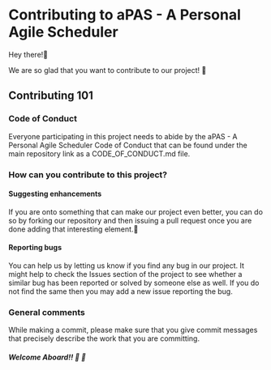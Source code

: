 # Contributing to aPAS - A Personal Agile Scheduler

Hey there!👋

We are so glad that you want to contribute to our project! 🎉

## Contributing 101

### Code of Conduct
Everyone participating in this project needs to abide by the aPAS - A Personal Agile Scheduler Code of Conduct that can be found under the main repository link as a CODE_OF_CONDUCT.md file.

### How can you contribute to this project?

#### Suggesting enhancements
If you are onto something that can make our project even better, you can do so by forking our repository and then issuing a pull request once you are done adding that interesting element.💫

#### Reporting bugs
You can help us by letting us know if you find any bug in our project. It might help to check the Issues section of the project to see whether a similar bug has been reported or solved by someone else as well. If you do not find the same then you may add a new issue reporting the bug.

### General comments
While making a commit, please make sure that you give commit messages that precisely describe the work that you are committing.


#### *Welcome Aboard!! 💫 🎉*